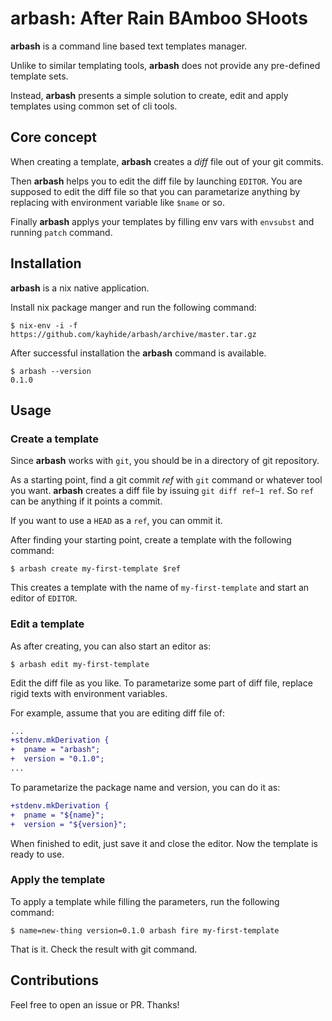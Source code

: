 # arbash: After Rain BAmboo SHoots

**arbash** is a command line based text templates manager.

Unlike to similar templating tools, **arbash** does not provide any pre-defined template sets.

Instead, **arbash** presents a simple solution to create, edit and apply templates using common set of cli tools.

## Core concept

When creating a template, **arbash** creates a *diff* file out of your git commits.

Then **arbash** helps you to edit the diff file by launching `EDITOR`.
You are supposed to edit the diff file so that you can parametarize anything by replacing with environment variable like `$name` or so.

Finally **arbash** applys your templates by filling env vars with `envsubst` and running `patch` command.

## Installation

**arbash** is a nix native application.

Install nix package manger and run the following command:

```console
$ nix-env -i -f https://github.com/kayhide/arbash/archive/master.tar.gz
```

After successful installation the **arbash** command is available.

```console
$ arbash --version
0.1.0
```

## Usage

### Create a template

Since **arbash** works with `git`, you should be in a directory of git repository.

As a starting point, find a git commit *ref* with `git` command or whatever tool you want.
**arbash** creates a diff file by issuing `git diff ref~1 ref`.
So `ref` can be anything if it points a commit.

If you want to use a `HEAD` as a `ref`, you can ommit it.

After finding your starting point, create a template with the following command:

```console
$ arbash create my-first-template $ref 
```

This creates a template with the name of `my-first-template` and start an editor of `EDITOR`.

### Edit a template

As after creating, you can also start an editor as:

```console
$ arbash edit my-first-template
```

Edit the diff file as you like.
To parametarize some part of diff file, replace rigid texts with environment variables.

For example, assume that you are editing diff file of:

```diff
...
+stdenv.mkDerivation {
+  pname = "arbash";
+  version = "0.1.0";
...
```

To parametarize the package name and version, you can do it as:

```diff
+stdenv.mkDerivation {
+  pname = "${name}";
+  version = "${version}";
```

When finished to edit, just save it and close the editor.
Now the template is ready to use.

### Apply the template

To apply a template while filling the parameters, run the following command:

```console
$ name=new-thing version=0.1.0 arbash fire my-first-template
```

That is it.
Check the result with git command.


## Contributions

Feel free to open an issue or PR.
Thanks!
